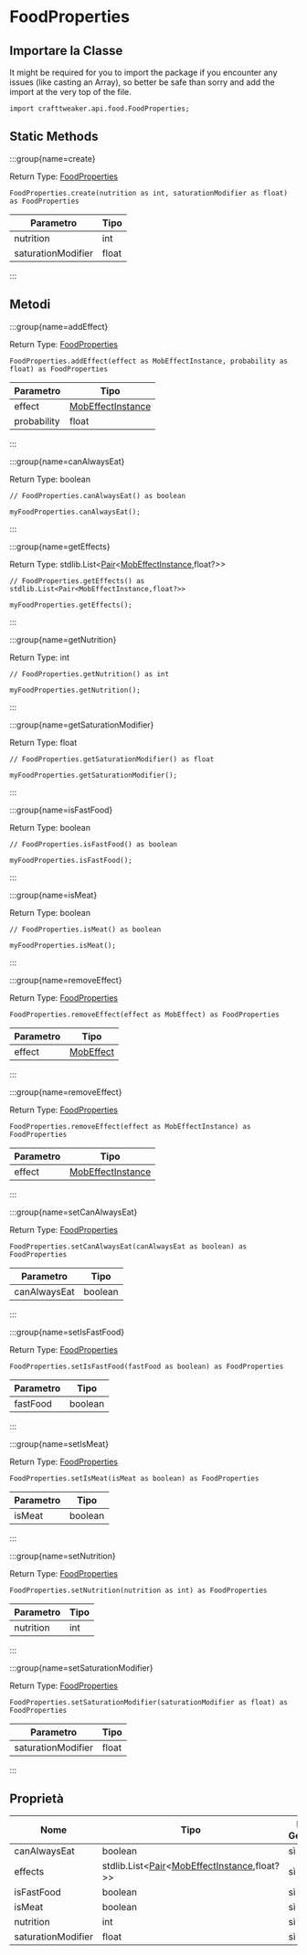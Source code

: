 # FoodProperties

## Importare la Classe

It might be required for you to import the package if you encounter any issues (like casting an Array), so better be safe than sorry and add the import at the very top of the file.
```zenscript
import crafttweaker.api.food.FoodProperties;
```


## Static Methods

:::group{name=create}

Return Type: [FoodProperties](/vanilla/api/food/FoodProperties)

```zenscript
FoodProperties.create(nutrition as int, saturationModifier as float) as FoodProperties
```

| Parametro          | Tipo  |
| ------------------ | ----- |
| nutrition          | int   |
| saturationModifier | float |


:::

## Metodi

:::group{name=addEffect}

Return Type: [FoodProperties](/vanilla/api/food/FoodProperties)

```zenscript
FoodProperties.addEffect(effect as MobEffectInstance, probability as float) as FoodProperties
```

| Parametro   | Tipo                                                              |
| ----------- | ----------------------------------------------------------------- |
| effect      | [MobEffectInstance](/vanilla/api/entity/effect/MobEffectInstance) |
| probability | float                                                             |


:::

:::group{name=canAlwaysEat}

Return Type: boolean

```zenscript
// FoodProperties.canAlwaysEat() as boolean

myFoodProperties.canAlwaysEat();
```

:::

:::group{name=getEffects}

Return Type: stdlib.List&lt;[Pair](/vanilla/api/util/Pair)&lt;[MobEffectInstance](/vanilla/api/entity/effect/MobEffectInstance),float?&gt;&gt;

```zenscript
// FoodProperties.getEffects() as stdlib.List<Pair<MobEffectInstance,float?>>

myFoodProperties.getEffects();
```

:::

:::group{name=getNutrition}

Return Type: int

```zenscript
// FoodProperties.getNutrition() as int

myFoodProperties.getNutrition();
```

:::

:::group{name=getSaturationModifier}

Return Type: float

```zenscript
// FoodProperties.getSaturationModifier() as float

myFoodProperties.getSaturationModifier();
```

:::

:::group{name=isFastFood}

Return Type: boolean

```zenscript
// FoodProperties.isFastFood() as boolean

myFoodProperties.isFastFood();
```

:::

:::group{name=isMeat}

Return Type: boolean

```zenscript
// FoodProperties.isMeat() as boolean

myFoodProperties.isMeat();
```

:::

:::group{name=removeEffect}

Return Type: [FoodProperties](/vanilla/api/food/FoodProperties)

```zenscript
FoodProperties.removeEffect(effect as MobEffect) as FoodProperties
```

| Parametro | Tipo                                              |
| --------- | ------------------------------------------------- |
| effect    | [MobEffect](/vanilla/api/entity/effect/MobEffect) |


:::

:::group{name=removeEffect}

Return Type: [FoodProperties](/vanilla/api/food/FoodProperties)

```zenscript
FoodProperties.removeEffect(effect as MobEffectInstance) as FoodProperties
```

| Parametro | Tipo                                                              |
| --------- | ----------------------------------------------------------------- |
| effect    | [MobEffectInstance](/vanilla/api/entity/effect/MobEffectInstance) |


:::

:::group{name=setCanAlwaysEat}

Return Type: [FoodProperties](/vanilla/api/food/FoodProperties)

```zenscript
FoodProperties.setCanAlwaysEat(canAlwaysEat as boolean) as FoodProperties
```

| Parametro    | Tipo    |
| ------------ | ------- |
| canAlwaysEat | boolean |


:::

:::group{name=setIsFastFood}

Return Type: [FoodProperties](/vanilla/api/food/FoodProperties)

```zenscript
FoodProperties.setIsFastFood(fastFood as boolean) as FoodProperties
```

| Parametro | Tipo    |
| --------- | ------- |
| fastFood  | boolean |


:::

:::group{name=setIsMeat}

Return Type: [FoodProperties](/vanilla/api/food/FoodProperties)

```zenscript
FoodProperties.setIsMeat(isMeat as boolean) as FoodProperties
```

| Parametro | Tipo    |
| --------- | ------- |
| isMeat    | boolean |


:::

:::group{name=setNutrition}

Return Type: [FoodProperties](/vanilla/api/food/FoodProperties)

```zenscript
FoodProperties.setNutrition(nutrition as int) as FoodProperties
```

| Parametro | Tipo |
| --------- | ---- |
| nutrition | int  |


:::

:::group{name=setSaturationModifier}

Return Type: [FoodProperties](/vanilla/api/food/FoodProperties)

```zenscript
FoodProperties.setSaturationModifier(saturationModifier as float) as FoodProperties
```

| Parametro          | Tipo  |
| ------------------ | ----- |
| saturationModifier | float |


:::


## Proprietà

| Nome               | Tipo                                                                                                                                                      | Ha Getter | Ha Setter |
| ------------------ | --------------------------------------------------------------------------------------------------------------------------------------------------------- | --------- | --------- |
| canAlwaysEat       | boolean                                                                                                                                                   | sì        | sì        |
| effects            | stdlib.List&lt;[Pair](/vanilla/api/util/Pair)&lt;[MobEffectInstance](/vanilla/api/entity/effect/MobEffectInstance),float?&gt;&gt; | sì        | no        |
| isFastFood         | boolean                                                                                                                                                   | sì        | sì        |
| isMeat             | boolean                                                                                                                                                   | sì        | sì        |
| nutrition          | int                                                                                                                                                       | sì        | sì        |
| saturationModifier | float                                                                                                                                                     | sì        | sì        |

